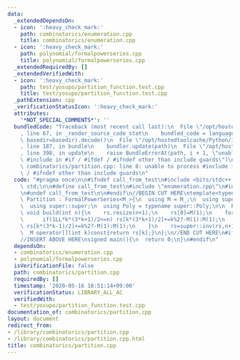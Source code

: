 ```yaml
---
data:
  _extendedDependsOn:
  - icon: ':heavy_check_mark:'
    path: combinatorics/enumeration.cpp
    title: combinatorics/enumeration.cpp
  - icon: ':heavy_check_mark:'
    path: polynomial/formalpowerseries.cpp
    title: polynomial/formalpowerseries.cpp
  _extendedRequiredBy: []
  _extendedVerifiedWith:
  - icon: ':heavy_check_mark:'
    path: test/yosupo/partition_function.test.cpp
    title: test/yosupo/partition_function.test.cpp
  _pathExtension: cpp
  _verificationStatusIcon: ':heavy_check_mark:'
  attributes:
    '*NOT_SPECIAL_COMMENTS*': ''
  bundledCode: "Traceback (most recent call last):\n  File \"/opt/hostedtoolcache/Python/3.8.5/x64/lib/python3.8/site-packages/onlinejudge_verify/documentation/build.py\"\
    , line 67, in _render_source_code_stat\n    bundled_code = language.bundle(stat.path,\
    \ basedir=basedir).decode()\n  File \"/opt/hostedtoolcache/Python/3.8.5/x64/lib/python3.8/site-packages/onlinejudge_verify/languages/cplusplus.py\"\
    , line 187, in bundle\n    bundler.update(path)\n  File \"/opt/hostedtoolcache/Python/3.8.5/x64/lib/python3.8/site-packages/onlinejudge_verify/languages/cplusplus_bundle.py\"\
    , line 398, in update\n    raise BundleErrorAt(path, i + 1, \"unable to process\
    \ #include in #if / #ifdef / #ifndef other than include guards\")\nonlinejudge_verify.languages.cplusplus_bundle.BundleErrorAt:\
    \ combinatorics/partition.cpp: line 8: unable to process #include in #if / #ifdef\
    \ / #ifndef other than include guards\n"
  code: "#pragma once\n\n#ifndef call_from_test\n#include <bits/stdc++.h>\nusing namespace\
    \ std;\n\n#define call_from_test\n#include \"enumeration.cpp\"\n#include \"../polynomial/formalpowerseries.cpp\"\
    \n#undef call_from_test\n\n#endif\n//BEGIN CUT HERE\ntemplate<typename M_>\nstruct\
    \ Partition : FormalPowerSeries<M_>{\n  using M = M_;\n  using super = FormalPowerSeries<M>;\n\
    \  using super::super;\n  using Poly = typename super::Poly;\n\n  Poly rs;\n \
    \ void build(int n){\n    rs.resize(n+1);\n    rs[0]=M(1);\n    for(int k=1;k<=n;k++){\n\
    \      if(1LL*k*(3*k+1)/2<=n) rs[k*(3*k+1)/2]+=k%2?-M(1):M(1);\n      if(1LL*k*(3*k-1)/2<=n)\
    \ rs[k*(3*k-1)/2]+=k%2?-M(1):M(1);\n    }\n    rs=super::inv(rs,n+1);\n  }\n\n\
    \  M operator[](int k)const{return rs[k];}\n};\n//END CUT HERE\n#ifndef call_from_test\n\
    //INSERT ABOVE HERE\nsigned main(){\n  return 0;\n}\n#endif\n"
  dependsOn:
  - combinatorics/enumeration.cpp
  - polynomial/formalpowerseries.cpp
  isVerificationFile: false
  path: combinatorics/partition.cpp
  requiredBy: []
  timestamp: '2020-05-16 18:51:14+09:00'
  verificationStatus: LIBRARY_ALL_AC
  verifiedWith:
  - test/yosupo/partition_function.test.cpp
documentation_of: combinatorics/partition.cpp
layout: document
redirect_from:
- /library/combinatorics/partition.cpp
- /library/combinatorics/partition.cpp.html
title: combinatorics/partition.cpp
---
```

